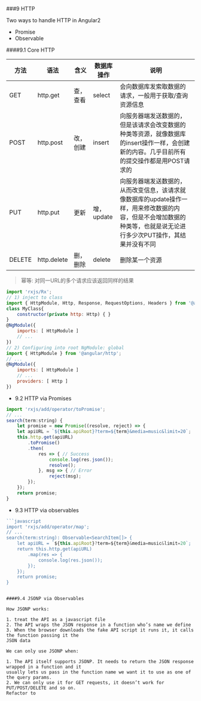 ###9 HTTP

Two ways to handle HTTP in Angular2

- Promise
- Observable

####9.1 Core HTTP

方法|语法|含义|数据库操作|说明
---|---|---|---|---
GET|http.get|查，查看|select|会向数据库发索取数据的请求，一般用于获取/查询资源信息
POST|http.post|改，创建|insert|向服务器端发送数据的，但是该请求会改变数据的种类等资源，就像数据库的insert操作一样，会创建新的内容。几乎目前所有的提交操作都是用POST请求的
PUT|http.put|更新|增，update|向服务器端发送数据的，从而改变信息，该请求就像数据库的update操作一样，用来修改数据的内容，但是不会增加数据的种类等，也就是说无论进行多少次PUT操作，其结果并没有不同
DELETE|http.delete|删，删除|delete|删除某一个资源

> 幂等: 对同一URL的多个请求应该返回同样的结果

```javascript
import 'rxjs/Rx';
// 1) inject to class
import { HttpModule, Http, Response, RequestOptions, Headers } from '@angular/http';
class MyClass{
	constructor(private http: Http) { }
}
@NgModule({
	imports: [ HttpModule ]
	// ...
})
// 2) Configuring into root NgModule: global
import { HttpModule } from '@angular/http';
// ...
@NgModule({
	imports: [ HttpModule ]
	// ...
	providers: [ Http ]
})
```

- 9.2 HTTP via Promises

```javascript
import 'rxjs/add/operator/toPromise';
// ...
search(term:string) {
	let promise = new Promise((resolve, reject) => {
	let apiURL = `${this.apiRoot}?term=${term}&media=music&limit=20`;
	this.http.get(apiURL)
		.toPromise()
		.then(
			res => { // Success
				console.log(res.json());
				resolve();
			}, msg => { // Error
				reject(msg);
		});
	});
	return promise;
}
```

- 9.3 HTTP via observables

```javascript
```javascript
import 'rxjs/add/operator/map';
// ...
search(term:string): Observable<SearchItem[]> {
	let apiURL = `${this.apiRoot}?term=${term}&media=music&limit=20`;
	return this.http.get(apiURL)
		.map(res => {
			console.log(res.json());
		});
	});
	return promise;
}
```
```

####9.4 JSONP via Observables

How JSONP works:

1. treat the API as a javascript file
2. The API wraps the JSON response in a function who’s name we define
3. When the browser downloads the fake API script it runs it, it calls the function passing it the
JSON data

We can only use JSONP when:

1. The API itself supports JSONP. It needs to return the JSON response wrapped in a function and it
usually lets us pass in the function name we want it to use as one of the query params.
2. We can only use it for GET requests, it doesn’t work for PUT/POST/DELETE and so on.
Refactor to
